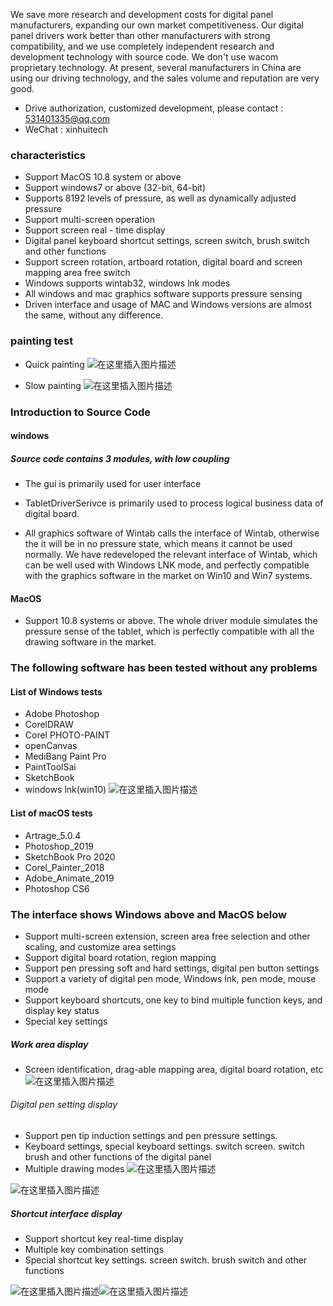 We save more research and development costs for digital panel manufacturers, expanding our own market competitiveness. Our digital panel drivers work better than other manufacturers with strong compatibility, and we use completely independent research and development technology with source code. We don't use wacom proprietary technology. At present, several manufacturers in China are using our driving technology, and the sales volume and reputation are very good.
* Drive authorization, customized development, please contact : [531401335@qq.com](mailto:531401335@qq.com)
* WeChat : xinhuitech


### characteristics
* Support MacOS 10.8 system or above
* Support windows7 or above (32-bit, 64-bit)
* Supports 8192 levels of pressure, as well as dynamically adjusted pressure
* Support multi-screen operation
* Support screen real - time display
* Digital panel keyboard shortcut settings, screen switch, brush switch and other functions
* Support screen rotation, artboard rotation, digital board and screen mapping area free switch
* Windows supports wintab32, windows lnk modes
* All windows and mac graphics software supports pressure sensing
* Driven interface and usage of MAC and Windows versions are almost the same, without any difference.


### painting test
* Quick painting
![在这里插入图片描述](https://img-blog.csdnimg.cn/20200715173617328.gif)

* Slow painting
![在这里插入图片描述](https://img-blog.csdnimg.cn/20200715173639569.gif)
### Introduction to Source Code
#### windows
##### Source code contains 3 modules, with low coupling
* The gui is primarily used for user interface
* TabletDriverSerivce is primarily used to process logical business data of digital board.


* All graphics software of Wintab calls the interface of Wintab, otherwise the it will be in no pressure state, which means it cannot be used normally. We have redeveloped the relevant interface of Wintab, which can be well used with Windows LNK mode, and perfectly compatible with the graphics software in the market on Win10 and Win7 systems.
#### MacOS
* Support 10.8 systems or above. The whole driver module simulates the pressure sense of the tablet, which is perfectly compatible with all the drawing software in the market.
### The following software has been tested without any problems
#### List of Windows tests
* Adobe Photoshop
* CorelDRAW
* Corel PHOTO-PAINT
* openCanvas
* MediBang Paint Pro
* PaintToolSai
* SketchBook
* windows lnk(win10)
![在这里插入图片描述](https://img-blog.csdnimg.cn/20200715173702321.png?x-oss-process=image/watermark,type_ZmFuZ3poZW5naGVpdGk,shadow_10,text_aHR0cHM6Ly9ibG9nLmNzZG4ubmV0L1J1U2hyb29N,size_16,color_FFFFFF,t_70)

#### List of macOS tests
* Artrage_5.0.4
* Photoshop_2019
* SketchBook Pro 2020
* Corel_Painter_2018
* Adobe_Animate_2019
* Photoshop CS6
### The interface shows Windows above and MacOS below
* Support multi-screen extension, screen area free selection and other scaling, and customize area settings
* Support digital board rotation, region mapping
* Support pen pressing soft and hard settings, digital pen button settings
* Support a variety of digital pen mode, Windows lnk, pen mode, mouse mode
* Support keyboard shortcuts, one key to bind multiple function keys, and display key status
* Special key settings
##### Work area display
* Screen identification, drag-able mapping area, digital board rotation, etc
![在这里插入图片描述](https://img-blog.csdnimg.cn/20200715173730108.jpg?x-oss-process=image/watermark,type_ZmFuZ3poZW5naGVpdGk,shadow_10,text_aHR0cHM6Ly9ibG9nLmNzZG4ubmV0L1J1U2hyb29N,size_16,color_FFFFFF,t_70)


###### Digital pen setting display
* Support pen tip induction settings and pen pressure settings.
* Keyboard settings, special keyboard settings. switch screen. switch brush and other functions of the digital panel
* Multiple drawing modes
![在这里插入图片描述](https://img-blog.csdnimg.cn/202007151738245.png?x-oss-process=image/watermark,type_ZmFuZ3poZW5naGVpdGk,shadow_10,text_aHR0cHM6Ly9ibG9nLmNzZG4ubmV0L1J1U2hyb29N,size_16,color_FFFFFF,t_70)

![在这里插入图片描述](https://img-blog.csdnimg.cn/2020071517382432.png?x-oss-process=image/watermark,type_ZmFuZ3poZW5naGVpdGk,shadow_10,text_aHR0cHM6Ly9ibG9nLmNzZG4ubmV0L1J1U2hyb29N,size_16,color_FFFFFF,t_70)

##### Shortcut interface display
* Support shortcut key real-time display
* Multiple key combination settings
* Special shortcut key settings. screen switch. brush switch and other functions

![在这里插入图片描述](https://img-blog.csdnimg.cn/20200715173946702.png?x-oss-process=image/watermark,type_ZmFuZ3poZW5naGVpdGk,shadow_10,text_aHR0cHM6Ly9ibG9nLmNzZG4ubmV0L1J1U2hyb29N,size_16,color_FFFFFF,t_70)![在这里插入图片描述](https://img-blog.csdnimg.cn/20200715173957455.png?x-oss-process=image/watermark,type_ZmFuZ3poZW5naGVpdGk,shadow_10,text_aHR0cHM6Ly9ibG9nLmNzZG4ubmV0L1J1U2hyb29N,size_16,color_FFFFFF,t_70)
